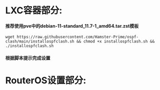 # LXC容器部分:

#### 推荐使用pve中的debian-11-standard_11.7-1_amd64.tar.zst模板

`wget https://raw.githubusercontent.com/Hamster-Prime/ospf-clash/main/installospfclash.sh && chmod +x installospfclash.sh && ./installospfclash.sh`

#### 根据脚本提示完成设置

# RouterOS设置部分:

